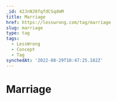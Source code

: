 ```yaml
---
_id: 42JnNJ8fqfdCSqdmM
title: Marriage
href: https://lesswrong.com/tag/marriage
slug: marriage
type: tag
tags:
  - LessWrong
  - Concept
  - Tag
synchedAt: '2022-08-29T10:47:25.182Z'
---
```

# Marriage

